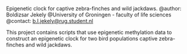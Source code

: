 Epigenetic clock for captive zebra-finches and wild jackdaws.
@author: Boldizsar Jekely 
@University of Groningen - faculty of life sciences 
@contact: b.l.jekely@rug.student.nl 



This project contains scripts that use epigenetic methylation data to construct
an epigenetic clock for two bird populations captive zebra-finches and wild 
jackdaws.
